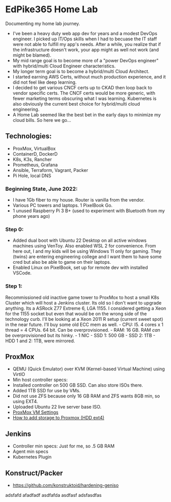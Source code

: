 # EdPike365 Home Lab

Documenting my home lab journey.

- I've been a heavy duty web app dev for years and a modest DevOps engineer. I picked up IT/Ops skills when I had to becuase the IT staff were not able to fulfill my app's needs. After a while, you realize that if the infrastructure doesn't work, your app might as well not work (and might be blamed).
- My mid range goal is to become more of a "power DevOps engineer" with hybrid/multi Cloud Engineer characteristics.
- My longer term goal is to become a hybrid/multi Cloud Architect.
- I started earning AWS Certs, without much production experience, and it did not feel like deep learning. 
- I decided to get various CNCF certs up to CKAD then loop back to vendor specific certs. The CNCF certs would be more generic, with fewer marketing terms obscuring what I was learning. Kubernetes is also obviously the current best choice for hybrid/multi cloud engineering.
- A Home Lab seemed like the best bet in the early days to minimize my cloud bills. So here we go...

## Technologies: 

- ProxMox, VirtualBox
- ContainerD, DockerD
- K8s, K3s, Rancher
- Prometheus, Grafana
- Ansible, Terraform, Vagrant, Packer
- Pi Hole, local DNS

### Beginning State, June 2022:

- I have 1Gb fiber to my house. Router is vanilla from the vendor.
- Various PC towers and laptops. 1 PixelBook Go.
- 1 unused Raspberry Pi 3 B+ (used to experiment with Bluetooth from my phone years ago)

### Step 0: 

- Added dual boot with Ubuntu 22 Desktop on all active windows machines using VenToy. Also enabled WSL 2 for convenience. From here out, I and my kids will be using Windows 11 only for gaming. They (twins) are entering engineering college and I want them to have some cred but also be able to game on their laptops.
- Enabled Linux on PixelBook, set up for remote dev with installed VSCode.

### Step 1: 

Recommissioned old inactive game tower to ProxMox to host a small K8s Cluster which will host a Jenkins cluster. Its old so I don't want to upgrade anything. Its a ASRock Z77 Extreme 6, LGA 1155. I considered getting a Xeon for the 1155 socket but even that would be on the wrong side of the technology curb. I'll be looking at a Xeon 2011 R setup (current sweet spot) in the near future. I'll buy some old ECC mem as well.
    - CPU: I5. 4 cores x 1 thread = 4 CPUs. 64 bit. Can be overprovisioned.
    - RAM: 16 GB. RAM *can* be overprovisioned but its hinky.
    - 1 NIC
    - SSD 1: 500 GB
    - SSD 2: 1TB
    - HDD 1 and 2: 1TB, were mirrored.

## ProxMox

- QEMU (Quick Emulator) over KVM (Kernel-based Virtual Machine) using VirtIO
- Min host controller specs:
- Installed controller on 500 GB SSD. Can also store ISOs there.
- Added 1TB SSD for use by VMs.
- Did not use ZFS because only 16 GB RAM and ZFS wants 8GB min, so using EXT4. 
- Uploaded Ubuntu 22 live server base ISO.
- [ProxMox VM Settings](https://pve.proxmox.com/wiki/Qemu/KVM_Virtual_Machines#qm_virtual_machines_settings)
- [How to add storage to Proxmox (HDD ext4)](https://nubcakes.net/index.php/2019/03/05/how-to-add-storage-to-proxmox/)


## Jenkins

- Controller min specs: Just for me, so .5 GB RAM
- Agent min specs
- Kubernetes Plugin

## Konstruct/Packer

- https://github.com/konstruktoid/hardening-geniso

adsfafd
afadfadf
asdfafda
asdfasf
adsfasdfas